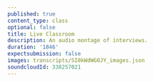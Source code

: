 ```yaml
---
published: true
content_type: class
optional: false
title: Live Classroom
description: An audio montage of interviews.
duration: '1846'
expectsubmission: false
images: transcripts/SI0kWdWG0JY_images.json
soundcloudId: 338257021
---
```

